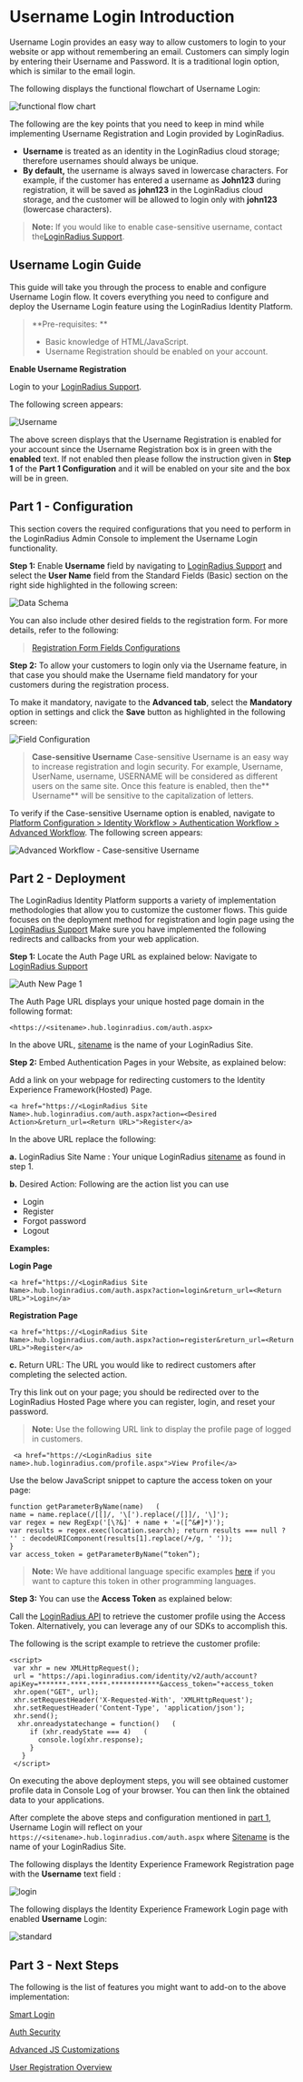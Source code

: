 # Username Login Introduction

Username Login provides an easy way to allow customers to login to your website or app without remembering an email. Customers can simply login by entering their Username and Password. It is a traditional login option, which is similar to the email login.

The following displays the functional flowchart of Username Login:

![functional flow chart](https://apidocs.lrcontent.com/images/1_286555e7739e045fc65.34920017.png "UserName Login")

The following are the key points that you need to keep in mind while implementing Username Registration and Login provided by LoginRadius.

- **Username** is treated as an identity in the LoginRadius cloud storage; therefore usernames should always be unique.
- **By default,** the username is always saved in lowercase characters.
  For example, if the customer has entered a username as **John123** during registration, it will be saved as **john123** in the LoginRadius cloud storage, and the customer will be allowed to login only with **john123** (lowercase characters).

> **Note:** If you would like to enable case-sensitive username, contact the[LoginRadius Support](https://adminconsole.loginradius.com/support/tickets/open-a-new-ticket).

## Username Login Guide

This guide will take you through the process to enable and configure Username Login flow. It covers everything you need to configure and deploy the Username Login feature using the LoginRadius Identity Platform.

> **Pre-requisites: **
>
> - Basic knowledge of HTML/JavaScript.
> - Username Registration should be enabled on your account.

**Enable Username Registration**

Login to your [LoginRadius Support](https://adminconsole.loginradius.com/support/tickets/open-a-new-ticket).

The following screen appears:

![Username](https://apidocs.lrcontent.com/images/username_166155e7c821252b488.01393345.png "Username")

The above screen displays that the Username Registration is enabled for your account since the Username Registration box is in green with the **enabled** text. If not enabled then please follow the instruction given in **Step 1** of the **Part 1 Configuration** and it will be enabled on your site and the box will be in green.

## Part 1 - Configuration

This section covers the required configurations that you need to perform in the LoginRadius Admin Console to implement the Username Login functionality.

**Step 1:** Enable **Username** field by navigating to [LoginRadius Support](https://adminconsole.loginradius.com/support/tickets/open-a-new-ticket)
and select the **User Name** field from the Standard Fields (Basic) section on the right side highlighted in the following screen:

![Data Schema](https://apidocs.lrcontent.com/images/3_88485e771f0fecc528.51682804.png "Add user name field")

You can also include other desired fields to the registration form. For more details, refer to the following:

> [Registration Form Fields Configurations](/authentication/quick-start/standard-login/#partconfiguration1)

**Step 2:** To allow your customers to login only via the Username feature, in that case you should make the Username field mandatory for your customers during the registration process.

To make it mandatory, navigate to the **Advanced tab**, select the **Mandatory** option in settings and click the **Save** button as highlighted in the following screen:

![Field Configuration](https://apidocs.lrcontent.com/images/4_150715e772057d50632.51998826.png "stad field Config")

> **Case-sensitive Username**
> Case-sensitive Username is an easy way to increase registration and login security. For example, Username, UserName, username, USERNAME will be considered as different users on the same site. Once this feature is enabled, then the** Username** will be sensitive to the capitalization of letters.

To verify if the Case-sensitive Username option is enabled, navigate to [Platform Configuration > Identity Workflow > Authentication Workflow > Advanced Workflow](https://adminconsole.loginradius.com/platform-configuration/identity-workflow/authentication-workflow/advanced-workflow). The following screen appears:

![Advanced Workflow - Case-sensitive Username](https://apidocs.lrcontent.com/images/Advanced-Workflow---Case-sensitive-Username_239616281ff38236492.30569322.png "Advanced Workflow - Case-sensitive Username")

## Part 2 - Deployment

The LoginRadius Identity Platform supports a variety of implementation methodologies that allow you to customize the customer flows. This guide focuses on the deployment method for registration and login page using the [LoginRadius Support](https://adminconsole.loginradius.com/support/tickets/open-a-new-ticket)
Make sure you have implemented the following redirects and callbacks from your web application.

**Step 1:** Locate the Auth Page URL as explained below:
Navigate to [LoginRadius Support](https://adminconsole.loginradius.com/support/tickets/open-a-new-ticket)

![Auth New Page 1  ](https://apidocs.lrcontent.com/images/1_302836204086435b412.59992184.png "Auth New Page 1 ")

The Auth Page URL displays your unique hosted page domain in the following format:

```
<https://<sitename>.hub.loginradius.com/auth.aspx>

```

In the above URL, [sitename](/api/v2/admin-console/deployment/get-site-app-name/) is the name of your LoginRadius Site.

**Step 2:** Embed Authentication Pages in your Website, as explained below:

Add a link on your webpage for redirecting customers to the Identity Experience Framework(Hosted) Page.

```
<a href="https://<LoginRadius Site Name>.hub.loginradius.com/auth.aspx?action=<Desired Action>&return_url=<Return URL>">Register</a>
```

In the above URL replace the following:

**a.** LoginRadius Site Name : Your unique LoginRadius [sitename](/api/v2/admin-console/deployment/get-site-app-name/) as found in step 1.

**b.** Desired Action: Following are the action list you can use

- Login
- Register
- Forgot password
- Logout

**Examples:**

**Login Page**

```
<a href="https://<LoginRadius Site Name>.hub.loginradius.com/auth.aspx?action=login&return_url=<Return URL>">Login</a>
```

**Registration Page**

```
<a href="https://<LoginRadius Site Name>.hub.loginradius.com/auth.aspx?action=register&return_url=<Return URL>">Register</a>

```

**c.** Return URL: The URL you would like to redirect customers after completing the selected action.

Try this link out on your page; you should be redirected over to the LoginRadius Hosted Page where you can register, login, and reset your password.

> **Note:** Use the following URL link to display the profile page of logged in customers.

```
 <a href="https://<LoginRadius site name>.hub.loginradius.com/profile.aspx">View Profile</a>

```

Use the below JavaScript snippet to capture the access token on your page:

```
function getParameterByName(name)   (
name = name.replace(/[[]/, '\[').replace(/[]]/, '\]');
var regex = new RegExp('[\?&]' + name + '=([^&#]*)');
var results = regex.exec(location.search); return results === null ? '' : decodeURIComponent(results[1].replace(/+/g, ' '));
}
var access_token = getParameterByName(“token”);
```

> **Note:** We have additional language specific examples [here](/api/v2/deployment/identity-experience-framework/hosted/usage/#tokenhandling1) if you want to capture this token in other programming languages.

**Step 3:** You can use the **Access Token** as explained below:

Call the [LoginRadius API](/api/v2/customer-identity-api/authentication/auth-read-profiles-by-token/) to retrieve the customer profile using the Access Token. Alternatively, you can leverage any of our SDKs to accomplish this.

The following is the script example to retrieve the customer profile:

```
<script>
 var xhr = new XMLHttpRequest();
 url = "https://api.loginradius.com/identity/v2/auth/account?apiKey=*******-****-****-************&access_token="+access_token
 xhr.open("GET", url);
 xhr.setRequestHeader('X-Requested-With', 'XMLHttpRequest');
 xhr.setRequestHeader('Content-Type', 'application/json');
 xhr.send();
  xhr.onreadystatechange = function()   (
     if (xhr.readyState === 4)   (
       console.log(xhr.response);
     }
   }
 </script>
```

On executing the above deployment steps, you will see obtained customer profile data in Console Log of your browser. You can then link the obtained data to your applications.

After complete the above steps and configuration mentioned in [part 1](#partconfiguration1), Username Login will reflect on your `https://<sitename>.hub.loginradius.com/auth.aspx` where [Sitename](/api/v2/admin-console/deployment/get-site-app-name/) is the name of your LoginRadius Site.

The following displays the Identity Experience Framework Registration page with the **Username** text field :

![login](https://apidocs.lrcontent.com/images/7_83985e772b73786598.12700445.png)

The following displays the Identity Experience Framework Login page with enabled **Username** Login:

![standard](https://apidocs.lrcontent.com/images/8_264945e772b80e13e50.24231785.png)

## Part 3 - Next Steps

The following is the list of features you might want to add-on to the above implementation:

[Smart Login](/authentication/tutorial/smart-login/)

[Auth Security](/api/v2/admin-console/platform-security/auth-security-configuration/#auth-security)

[Advanced JS Customizations](/api/v2/deployment/js-libraries/advanced-js-customizations/#changingusername8)

[User Registration Overview](/api/v2/customer-identity-api/overview/)
